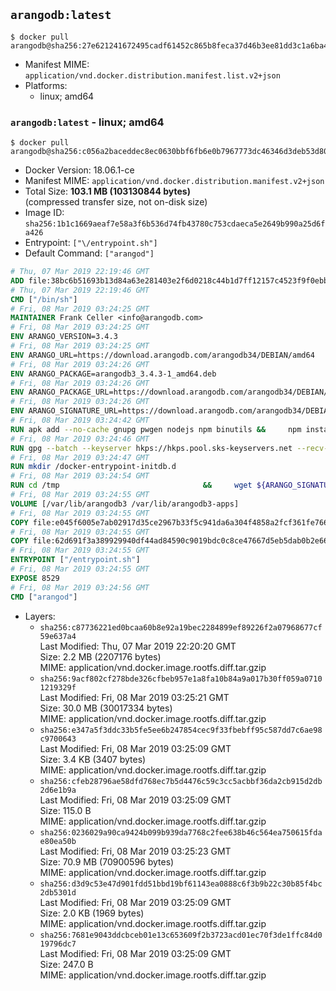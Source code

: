## `arangodb:latest`

```console
$ docker pull arangodb@sha256:27e621241672495cadf61452c865b8feca37d46b3ee81dd3c1a6ba48204e8135
```

-	Manifest MIME: `application/vnd.docker.distribution.manifest.list.v2+json`
-	Platforms:
	-	linux; amd64

### `arangodb:latest` - linux; amd64

```console
$ docker pull arangodb@sha256:c056a2baceddec8ec0630bbf6fb6e0b7967773dc46346d3deb53d8016fb3d0dd
```

-	Docker Version: 18.06.1-ce
-	Manifest MIME: `application/vnd.docker.distribution.manifest.v2+json`
-	Total Size: **103.1 MB (103130844 bytes)**  
	(compressed transfer size, not on-disk size)
-	Image ID: `sha256:1b1c1669aeaf7e58a3f6b536d74fb43780c753cdaeca5e2649b990a25d6fa426`
-	Entrypoint: `["\/entrypoint.sh"]`
-	Default Command: `["arangod"]`

```dockerfile
# Thu, 07 Mar 2019 22:19:46 GMT
ADD file:38bc6b51693b13d84a63e281403e2f6d0218c44b1d7ff12157c4523f9f0ebb1e in / 
# Thu, 07 Mar 2019 22:19:46 GMT
CMD ["/bin/sh"]
# Fri, 08 Mar 2019 03:24:25 GMT
MAINTAINER Frank Celler <info@arangodb.com>
# Fri, 08 Mar 2019 03:24:25 GMT
ENV ARANGO_VERSION=3.4.3
# Fri, 08 Mar 2019 03:24:25 GMT
ENV ARANGO_URL=https://download.arangodb.com/arangodb34/DEBIAN/amd64
# Fri, 08 Mar 2019 03:24:26 GMT
ENV ARANGO_PACKAGE=arangodb3_3.4.3-1_amd64.deb
# Fri, 08 Mar 2019 03:24:26 GMT
ENV ARANGO_PACKAGE_URL=https://download.arangodb.com/arangodb34/DEBIAN/amd64/arangodb3_3.4.3-1_amd64.deb
# Fri, 08 Mar 2019 03:24:26 GMT
ENV ARANGO_SIGNATURE_URL=https://download.arangodb.com/arangodb34/DEBIAN/amd64/arangodb3_3.4.3-1_amd64.deb.asc
# Fri, 08 Mar 2019 03:24:42 GMT
RUN apk add --no-cache gnupg pwgen nodejs npm binutils &&     npm install -g foxx-cli &&     rm -rf /root/.npm
# Fri, 08 Mar 2019 03:24:46 GMT
RUN gpg --batch --keyserver hkps://hkps.pool.sks-keyservers.net --recv-keys CD8CB0F1E0AD5B52E93F41E7EA93F5E56E751E9B
# Fri, 08 Mar 2019 03:24:47 GMT
RUN mkdir /docker-entrypoint-initdb.d
# Fri, 08 Mar 2019 03:24:54 GMT
RUN cd /tmp                                &&     wget ${ARANGO_SIGNATURE_URL}           &&     wget ${ARANGO_PACKAGE_URL}             &&     gpg --verify ${ARANGO_PACKAGE}.asc     &&     ar x ${ARANGO_PACKAGE} data.tar.gz     &&     tar -C / -x -z -f data.tar.gz          &&     sed -ri         -e 's!127\.0\.0\.1!0.0.0.0!g'         -e 's!^(file\s*=\s*).*!\1 -!'         -e 's!^\s*uid\s*=.*!!'         /etc/arangodb3/arangod.conf        &&     echo chgrp 0 /var/lib/arangodb3 /var/lib/arangodb3-apps &&     echo chmod 775 /var/lib/arangodb3 /var/lib/arangodb3-apps &&     rm -f /usr/bin/foxx &&     rm -f ${ARANGO_PACKAGE}* data.tar.gz
# Fri, 08 Mar 2019 03:24:55 GMT
VOLUME [/var/lib/arangodb3 /var/lib/arangodb3-apps]
# Fri, 08 Mar 2019 03:24:55 GMT
COPY file:e045f6005e7ab02917d35ce2967b33f5c941da6a304f4858a2fcf361fe766895 in /entrypoint.sh 
# Fri, 08 Mar 2019 03:24:55 GMT
COPY file:62d691f3a389929940df44ad84590c9019bdc0c8ce47667d5eb5dab0b2e66954 in /usr/bin/foxx 
# Fri, 08 Mar 2019 03:24:55 GMT
ENTRYPOINT ["/entrypoint.sh"]
# Fri, 08 Mar 2019 03:24:55 GMT
EXPOSE 8529
# Fri, 08 Mar 2019 03:24:56 GMT
CMD ["arangod"]
```

-	Layers:
	-	`sha256:c87736221ed0bcaa60b8e92a19bec2284899ef89226f2a07968677cf59e637a4`  
		Last Modified: Thu, 07 Mar 2019 22:20:20 GMT  
		Size: 2.2 MB (2207176 bytes)  
		MIME: application/vnd.docker.image.rootfs.diff.tar.gzip
	-	`sha256:9acf802cf278bde326cfbeb957e1a8fa10b84a9a017b30ff059a07101219329f`  
		Last Modified: Fri, 08 Mar 2019 03:25:21 GMT  
		Size: 30.0 MB (30017334 bytes)  
		MIME: application/vnd.docker.image.rootfs.diff.tar.gzip
	-	`sha256:e347a5f3ddc33b5fe5ee6b247854cec9f33fbebff95c587dd7c6ae98c9700643`  
		Last Modified: Fri, 08 Mar 2019 03:25:09 GMT  
		Size: 3.4 KB (3407 bytes)  
		MIME: application/vnd.docker.image.rootfs.diff.tar.gzip
	-	`sha256:cfeb28796ae58dfd768ec7b5d4476c59c3cc5acbbf36da2cb915d2db2d6e1b9a`  
		Last Modified: Fri, 08 Mar 2019 03:25:09 GMT  
		Size: 115.0 B  
		MIME: application/vnd.docker.image.rootfs.diff.tar.gzip
	-	`sha256:0236029a90ca9424b099b939da7768c2fee638b46c564ea750615fdae80ea50b`  
		Last Modified: Fri, 08 Mar 2019 03:25:23 GMT  
		Size: 70.9 MB (70900596 bytes)  
		MIME: application/vnd.docker.image.rootfs.diff.tar.gzip
	-	`sha256:d3d9c53e47d901fdd51bbd19bf61143ea0888c6f3b9b22c30b85f4bc2db5301d`  
		Last Modified: Fri, 08 Mar 2019 03:25:09 GMT  
		Size: 2.0 KB (1969 bytes)  
		MIME: application/vnd.docker.image.rootfs.diff.tar.gzip
	-	`sha256:7681e9043ddcbceb01e13c653609f2b3723acd01ec70f3de1ffc84d019796dc7`  
		Last Modified: Fri, 08 Mar 2019 03:25:09 GMT  
		Size: 247.0 B  
		MIME: application/vnd.docker.image.rootfs.diff.tar.gzip
